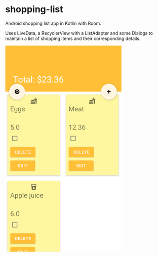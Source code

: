 # shopping-list
Android shopping list app in Kotlin with Room.

Uses LiveData, a RecyclerView with a ListAdapter and some Dialogs to maintain a list of shopping items and their corresponding details.

![Demo screenshot of shopping list](./shopping_list_demo.png)
